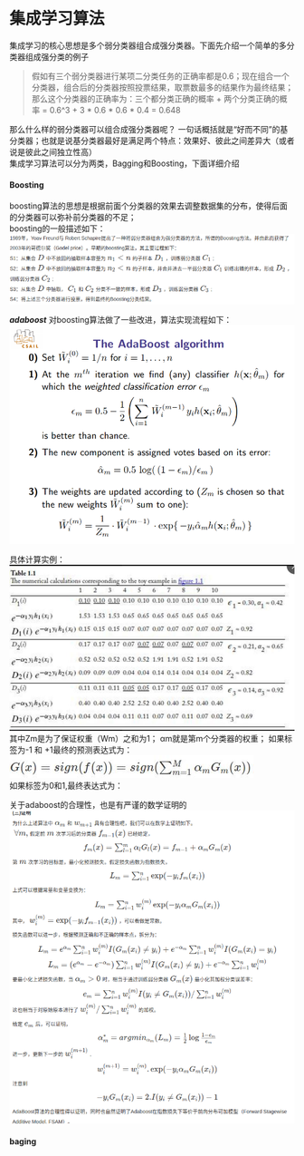 集成学习算法
====
集成学习的核心思想是多个弱分类器组合成强分类器。下面先介绍一个简单的多分类器组成强分类的例子<br>
> 假如有三个弱分类器进行某项二分类任务的正确率都是0.6；现在组合一个分类器，组合后的分类器按照投票结果，取票数最多的结果作为最终结果；那么这个分类器的正确率为：三个都分类正确的概率 + 两个分类正确的概率 = 0.6^3 + 3 * 0.6 * 0.6 * 0.4 = 0.648

那么什么样的弱分类器可以组合成强分类器呢？ 一句话概括就是“好而不同”的基分类器；也就是说基分类器最好是满足两个特点：效果好、彼此之间差异大（或者说是彼此之间独立性高）<br>
集成学习算法可以分为两类，Bagging和Boosting，下面详细介绍

#### Boosting ####
boosting算法的思想是根据前面个分类器的效果去调整数据集的分布，使得后面的分类器可以弥补前分类器的不足；<br>
boosting的一般描述如下：
![boosting算法描述](/docs/ml/images/7-1.jpg)<br>

***adaboost*** 对boosting算法做了一些改进，算法实现流程如下：<br>
![adaboost算法描述](/docs/ml/images/7-2.jpg)<br>

具体计算实例：
![adaboost计算实例](/docs/ml/images/7-3.jpg)<br>
其中Zm是为了保证权重（Wm）之和为1；
αm就是第m个分类器的权重；
如果标签为-1 和 +1最终的预测表达式为：<br>
![预测表达式](/docs/ml/images/7-5.jpg)<br>
如果标签为0和1,最终表达式为：


关于adaboost的合理性，也是有严谨的数学证明的<br>
![adaboost数学证明](/docs/ml/images/7-4.jpg)<br>

#### baging ####
